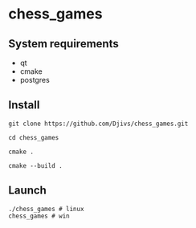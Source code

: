 # chess_games
## System requirements
- qt
- cmake
- postgres
## Install
```
git clone https://github.com/Djivs/chess_games.git 

cd chess_games  

cmake .  

cmake --build .
``` 
## Launch
```
./chess_games # linux
chess_games # win
```
